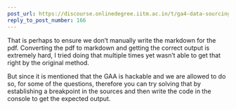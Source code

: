 ```yaml
---
post_url: https://discourse.onlinedegree.iitm.ac.in/t/ga4-data-sourcing-discussion-thread-tds-jan-2025/165959/176
reply_to_post_number: 166
---
```

That is perhaps to ensure we don’t manually write the markdown for the pdf. Converting the pdf to markdown and getting the correct output is extremely hard, I tried doing that multiple times yet wasn’t able to get that right by the original method.

But since it is mentioned that the GAA is hackable and we are allowed to do so, for some of the questions, therefore you can try solving that by establishing a breakpoint in the sources and then write the code in the console to get the expected output.